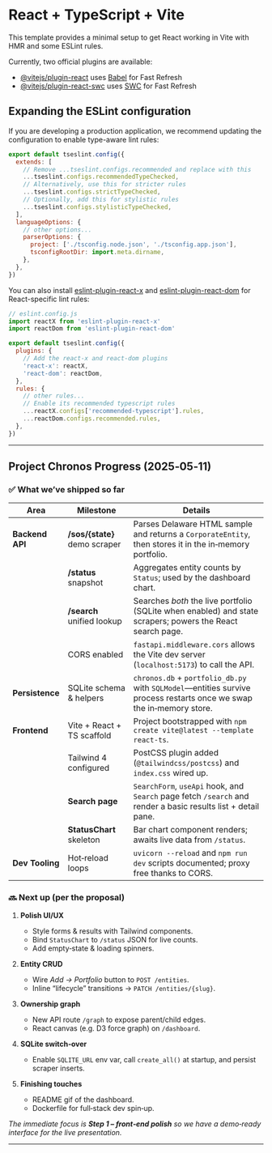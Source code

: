 # React + TypeScript + Vite

This template provides a minimal setup to get React working in Vite with HMR and some ESLint rules.

Currently, two official plugins are available:

- [@vitejs/plugin-react](https://github.com/vitejs/vite-plugin-react/blob/main/packages/plugin-react) uses [Babel](https://babeljs.io/) for Fast Refresh
- [@vitejs/plugin-react-swc](https://github.com/vitejs/vite-plugin-react/blob/main/packages/plugin-react-swc) uses [SWC](https://swc.rs/) for Fast Refresh

## Expanding the ESLint configuration

If you are developing a production application, we recommend updating the configuration to enable type-aware lint rules:

```js
export default tseslint.config({
  extends: [
    // Remove ...tseslint.configs.recommended and replace with this
    ...tseslint.configs.recommendedTypeChecked,
    // Alternatively, use this for stricter rules
    ...tseslint.configs.strictTypeChecked,
    // Optionally, add this for stylistic rules
    ...tseslint.configs.stylisticTypeChecked,
  ],
  languageOptions: {
    // other options...
    parserOptions: {
      project: ['./tsconfig.node.json', './tsconfig.app.json'],
      tsconfigRootDir: import.meta.dirname,
    },
  },
})
```

You can also install [eslint-plugin-react-x](https://github.com/Rel1cx/eslint-react/tree/main/packages/plugins/eslint-plugin-react-x) and [eslint-plugin-react-dom](https://github.com/Rel1cx/eslint-react/tree/main/packages/plugins/eslint-plugin-react-dom) for React-specific lint rules:

```js
// eslint.config.js
import reactX from 'eslint-plugin-react-x'
import reactDom from 'eslint-plugin-react-dom'

export default tseslint.config({
  plugins: {
    // Add the react-x and react-dom plugins
    'react-x': reactX,
    'react-dom': reactDom,
  },
  rules: {
    // other rules...
    // Enable its recommended typescript rules
    ...reactX.configs['recommended-typescript'].rules,
    ...reactDom.configs.recommended.rules,
  },
})

```

---

## Project Chronos Progress (2025‑05‑11)

### ✅ What we’ve shipped so far

| Area | Milestone | Details |
|------|-----------|---------|
| **Backend API** | **/sos/{state}** demo scraper | Parses Delaware HTML sample and returns a `CorporateEntity`, then stores it in the in‑memory portfolio. |
| | **/status** snapshot | Aggregates entity counts by `Status`; used by the dashboard chart. |
| | **/search** unified lookup | Searches *both* the live portfolio (SQLite when enabled) and state scrapers; powers the React search page. |
| | CORS enabled | `fastapi.middleware.cors` allows the Vite dev server (`localhost:5173`) to call the API. |
| **Persistence** | SQLite schema & helpers | `chronos.db` + `portfolio_db.py` with `SQLModel`―entities survive process restarts once we swap the in‑memory store. |
| **Frontend** | Vite + React + TS scaffold | Project bootstrapped with `npm create vite@latest --template react-ts`. |
| | Tailwind 4 configured | PostCSS plugin added (`@tailwindcss/postcss`) and `index.css` wired up. |
| | **Search page** | `SearchForm`, `useApi` hook, and `Search` page fetch `/search` and render a basic results list + detail pane. |
| | **StatusChart** skeleton | Bar chart component renders; awaits live data from `/status`. |
| **Dev Tooling** | Hot‑reload loops | `uvicorn --reload` and `npm run dev` scripts documented; proxy free thanks to CORS. |

### 🔜 Next up (per the proposal)

1. **Polish UI/UX**
   - Style forms & results with Tailwind components.
   - Bind `StatusChart` to `/status` JSON for live counts.
   - Add empty‑state & loading spinners.

2. **Entity CRUD**
   - Wire *Add → Portfolio* button to `POST /entities`.
   - Inline “lifecycle” transitions → `PATCH /entities/{slug}`.

3. **Ownership graph**
   - New API route `/graph` to expose parent/child edges.
   - React canvas (e.g. D3 force graph) on `/dashboard`.

4. **SQLite switch‑over**
   - Enable `SQLITE_URL` env var, call `create_all()` at startup, and persist scraper inserts.

5. **Finishing touches**
   - README gif of the dashboard.
   - Dockerfile for full‑stack dev spin‑up.

_The immediate focus is **Step 1 – front‑end polish** so we have a demo‑ready interface for the live presentation._

---
